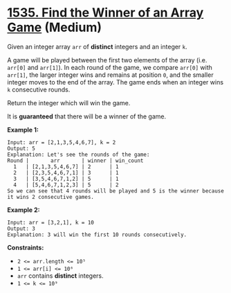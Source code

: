 # [1535. Find the Winner of an Array Game][link] (Medium)

[link]: https://leetcode.com/problems/find-the-winner-of-an-array-game/

Given an integer array `arr` of **distinct** integers and an integer `k`.

A game will be played between the first two elements of the array (i.e. `arr[0]` and `arr[1]`). In
each round of the game, we compare `arr[0]` with `arr[1]`, the larger integer wins and remains at
position `0`, and the smaller integer moves to the end of the array. The game ends when an integer
wins `k` consecutive rounds.

Return the integer which will win the game.

It is **guaranteed** that there will be a winner of the game.

**Example 1:**

```
Input: arr = [2,1,3,5,4,6,7], k = 2
Output: 5
Explanation: Let's see the rounds of the game:
Round |       arr       | winner | win_count
  1   | [2,1,3,5,4,6,7] | 2      | 1
  2   | [2,3,5,4,6,7,1] | 3      | 1
  3   | [3,5,4,6,7,1,2] | 5      | 1
  4   | [5,4,6,7,1,2,3] | 5      | 2
So we can see that 4 rounds will be played and 5 is the winner because it wins 2 consecutive games.
```

**Example 2:**

```
Input: arr = [3,2,1], k = 10
Output: 3
Explanation: 3 will win the first 10 rounds consecutively.
```

**Constraints:**

- `2 <= arr.length <= 10⁵`
- `1 <= arr[i] <= 10⁶`
- `arr` contains **distinct** integers.
- `1 <= k <= 10⁹`
